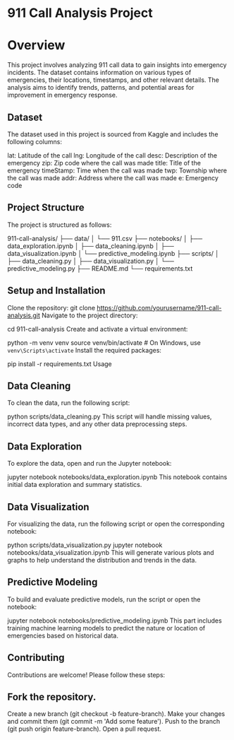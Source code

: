 # 911 Call Analysis Project
# Overview
This project involves analyzing 911 call data to gain insights into emergency incidents. The dataset contains information on various types of emergencies, their locations, timestamps, and other relevant details. The analysis aims to identify trends, patterns, and potential areas for improvement in emergency response.

## Dataset
The dataset used in this project is sourced from Kaggle and includes the following columns:

lat: Latitude of the call
lng: Longitude of the call
desc: Description of the emergency
zip: Zip code where the call was made
title: Title of the emergency
timeStamp: Time when the call was made
twp: Township where the call was made
addr: Address where the call was made
e: Emergency code
## Project Structure
The project is structured as follows:

911-call-analysis/
├── data/
│   └── 911.csv
├── notebooks/
│   ├── data_exploration.ipynb
│   ├── data_cleaning.ipynb
│   ├── data_visualization.ipynb
│   └── predictive_modeling.ipynb
├── scripts/
│   ├── data_cleaning.py
│   ├── data_visualization.py
│   └── predictive_modeling.py
├── README.md
└── requirements.txt
## Setup and Installation
Clone the repository:
git clone https://github.com/yourusername/911-call-analysis.git
Navigate to the project directory:

cd 911-call-analysis
Create and activate a virtual environment:

python -m venv venv
source venv/bin/activate   # On Windows, use `venv\Scripts\activate`
Install the required packages:

pip install -r requirements.txt
Usage
## Data Cleaning
To clean the data, run the following script:

python scripts/data_cleaning.py
This script will handle missing values, incorrect data types, and any other data preprocessing steps.

## Data Exploration
To explore the data, open and run the Jupyter notebook:

jupyter notebook notebooks/data_exploration.ipynb
This notebook contains initial data exploration and summary statistics.

## Data Visualization
For visualizing the data, run the following script or open the corresponding notebook:

python scripts/data_visualization.py
jupyter notebook notebooks/data_visualization.ipynb
This will generate various plots and graphs to help understand the distribution and trends in the data.

## Predictive Modeling
To build and evaluate predictive models, run the script or open the notebook:

jupyter notebook notebooks/predictive_modeling.ipynb
This part includes training machine learning models to predict the nature or location of emergencies based on historical data.

## Contributing
Contributions are welcome! Please follow these steps:

## Fork the repository.
Create a new branch (git checkout -b feature-branch).
Make your changes and commit them (git commit -m 'Add some feature').
Push to the branch (git push origin feature-branch).
Open a pull request.
